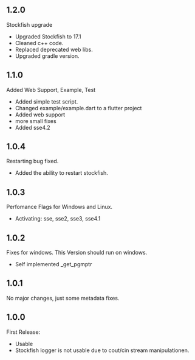 ## 1.2.0
Stockfish upgrade
- Upgraded Stockfish to 17.1
- Cleaned c++ code.
- Replaced deprecated web libs.
- Upgraded gradle version.

## 1.1.0
Added Web Support, Example, Test
- Added simple test script.
- Changed example/example.dart to a flutter project
- Added web support
- more small fixes
- Added sse4.2

## 1.0.4
Restarting bug fixed.
- Added the ability to restart stockfish.

## 1.0.3
Perfomance Flags for Windows and Linux.
- Activating: sse, sse2, sse3, sse4.1

## 1.0.2
Fixes for windows. This Version should run on windows.
- Self implemented \_get\_pgmptr

## 1.0.1
No major changes, just some metadata fixes.

## 1.0.0

First Release:
* Usable
* Stockfish logger is not usable due to cout/cin stream manipulationen.